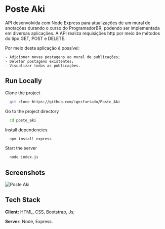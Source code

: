 
# Poste Aki

API desenvolvida com Node Express para atualizações de um mural de anotações durando o curso do ProgramadorBR, podendo ser implementada em diversas aplicações.
A API realiza requisições http por meio de métodos do tipo GET, POST e DELETE.

Por meio desta aplicação é possível:

    - Adicionar novas postagens ao mural de publicações;
    - Deletar postagens existentes;
    - Visualizar todas as publicações.




## Run Locally

Clone the project

```bash
  git clone https://github.com/igorfurtado/Poste_Aki
```

Go to the project directory

```bash
  cd poste_aki
```

Install dependencies

```bash
  npm install express
```

Start the server

```bash
  node index.js
```


## Screenshots

![Poste Aki](https://user-images.githubusercontent.com/70289587/140985101-68a8e9ba-0026-4bc6-8fb8-3008a6c8348f.png)


## Tech Stack

**Client:** HTML, CSS, Bootstrap, Js;

**Server:** Node, Express.

